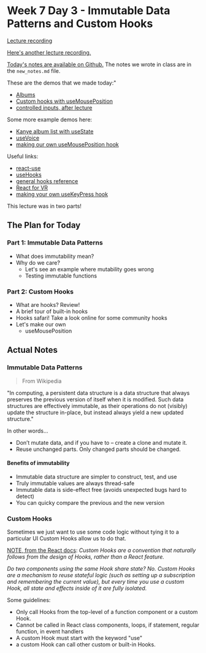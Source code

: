 # Week 7 Day 3 - Immutable Data Patterns and Custom Hooks

[Lecture recording](https://www.youtube.com/watch?v=3fOrifriEwE)

[Here's another lecture recording.](https://www.youtube.com/watch?v=wFYMjnnbVoo)

[Today's notes are available on Github.](https://github.com/NimaBoscarino/custom-hooks-notes) The notes we wrote in class are in the `new_notes.md` file.

These are the demos that we made today:"

- [Albums](https://codesandbox.io/s/zen-leaf-gmx33?fontsize=14)
- [Custom hooks with useMousePosition](https://codesandbox.io/s/eloquent-allen-dxfns?fontsize=14)
- [controlled inputs, after lecture](https://codesandbox.io/s/naughty-voice-ctdqs?fontsize=14)

Some more example demos here:

- [Kanye album list with useState](https://codesandbox.io/s/spring-field-tp4hx)
- [useVoice](https://codesandbox.io/s/hopeful-ramanujan-91vd1)
- [making our own useMousePosition hook](https://codesandbox.io/s/damp-cookies-w4pm0)

Useful links:

- [react-use](https://github.com/streamich/react-use)
- [useHooks](https://usehooks.com)
- [general hooks reference](https://reactjs.org/docs/hooks-reference.html)
- [React for VR](https://facebook.github.io/react-360/)
- [making your own useKeyPress hook](https://usehooks.com/useKeyPress/)

This lecture was in two parts!

## The Plan for Today

### Part 1: Immutable Data Patterns

- What does immutability mean?
- Why do we care?
    - Let's see an example where mutability goes wrong
    - Testing immutable functions

### Part 2: Custom Hooks

- What are hooks? Review!
- A brief tour of built-in hooks
- Hooks safari! Take a look online for some community hooks
- Let's make our own
    - useMousePosition

## Actual Notes

### Immutable Data Patterns

> From Wikipedia

"In computing, a persistent data structure is a data structure that always preserves the previous version of itself when it is modified. Such data structures are effectively immutable, as their operations do not (visibly) update the structure in-place, but instead always yield a new updated structure."

In other words...

- Don’t mutate data, and if you have to – create a clone and mutate it.
- Reuse unchanged parts. Only changed parts should be changed.

#### Benefits of immutability

- Immutable data structure are simpler to construct, test, and use
- Truly immutable values are always thread-safe
- Immutable data is side-effect free (avoids unexpected bugs hard to detect)
- You can quicky compare the previous and the new version

### Custom Hooks

Sometimes we just want to use some code logic without tying it to a particular UI
Custom Hooks allow us to do that.

[NOTE, from the React docs](https://reactjs.org/docs/hooks-custom.html): *Custom Hooks are a convention that naturally follows from the design of Hooks, rather than a React feature.*

*Do two components using the same Hook share state? No. Custom Hooks are a mechanism to reuse stateful logic (such as setting up a subscription and remembering the current value), but every time you use a custom Hook, all state and effects inside of it are fully isolated.*

Some guidelines:

- Only call Hooks from the top-level of a function component or a custom Hook.
- Cannot be called in React class components, loops, if statement, regular function, in event handlers
- A custom Hook must start with the keyword "use"
- a custom Hook can call other custom or built-in Hooks.
